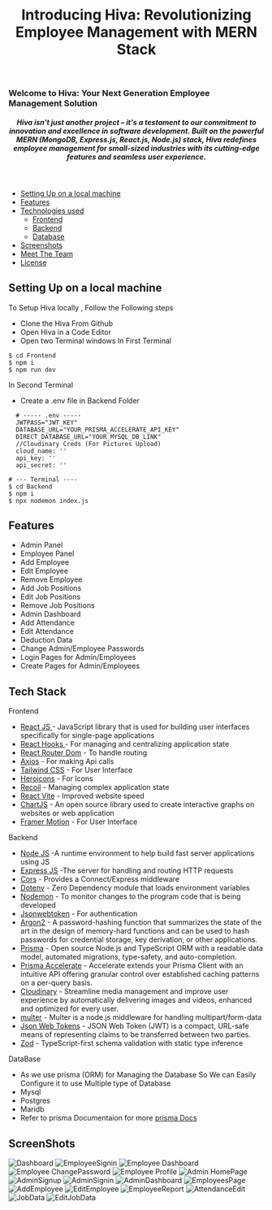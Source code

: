 <h1 align ="center" >Introducing Hiva: Revolutionizing Employee Management with MERN Stack</h1>
<br/>
<h3>Welcome to Hiva: Your Next Generation Employee Management Solution</h3>
<h5  align ="center">Hiva isn't just another project – it's a testament to our commitment to innovation and excellence in software development. Built on the powerful MERN (MongoDB, Express.js, React.js, Node.js) stack, Hiva redefines employee management for small-sized industries with its cutting-edge features and seamless user experience.</h5>
<br/>

  * [Setting Up on a local machine](#Setting-Up-on-a-local-machine)
  * [Features](#Features)
  * [Technologies used](#technologies-used)
      - [Frontend](#frontend)
      - [Backend](#backend)
      - [Database](#database)
  * [Screenshots](#screenshots)
  * [Meet The Team](#meet-the-team)
  * [License](#license)

## Setting Up on a local machine
To Setup Hiva locally , Follow the Following steps 
- Clone the Hiva From Github
- Open Hiva in a Code Editor
- Open two Terminal windows
In First Terminal
```
$ cd Frontend
$ npm i
$ npm run dev
```
In Second Terminal
 - Create a .env file in Backend Folder
```
  # ----- .env -----
  JWTPASS="JWT_KEY"
  DATABASE_URL="YOUR_PRISMA_ACCELERATE_API_KEY"
  DIRECT_DATABASE_URL="YOUR_MYSQL_DB_LINK"
  //Cloudinary Creds (For Pictures Upload)
  cloud_name: '' 
  api_key: '' 
  api_secret: '' 
```

```
# --- Terminal ---- 
$ cd Backend
$ npm i
$ npx nodemon index.js
```
## Features
- Admin Panel
- Employee Panel
- Add Employee
- Edit Employee
- Remove Employee
- Add Job Positions
- Edit Job Positions
- Remove Job Positions
- Admin Dashboard
- Add Attendance
- Edit Attendance
- Deduction Data
- Change Admin/Employee Passwords
- Login Pages for Admin/Employees
- Create Pages for Admin/Employees

## Tech Stack
Frontend
  - [React JS ](https://www.npmjs.com/package/react) - JavaScript library that is used for building user interfaces specifically for single-page applications
  - [React Hooks  ](https://reactjs.org/docs/hooks-intro.html) - For managing and centralizing application state
  - [React Router Dom](https://www.npmjs.com/package/react-router-dom) - To handle routing
  - [Axios](https://www.npmjs.com/package/axios) - For making Api calls
  - [Tailwind CSS](https://tailwindcss.com/) - For User Interface
  - [Heroicons](https://heroicons.com/) - For Icons
  - [Recoil](https://recoiljs.org/) - Managing complex application state
  - [React Vite](https://vitejs.dev/guide/) - Improved website speed
  - [ChartJS](https://www.chartjs.org/) - An open source library used to create interactive graphs on websites or web application
  - [Framer Motion](https://www.framer.com/motion/) - For User Interface

Backend
- [Node JS](https://nodejs.org/en/) -A runtime environment to help build fast server applications using JS
- [Express JS](https://www.npmjs.com/package/express) -The server for handling and routing HTTP requests
- [Cors](https://www.npmjs.com/package/cors) - Provides a Connect/Express middleware
- [Dotenv](https://www.npmjs.com/package/dotenv) - Zero Dependency module that loads environment variables
- [Nodemon](https://www.npmjs.com/package/nodemon) - To monitor changes to the program code that is being developed
- [Jsonwebtoken](https://www.npmjs.com/package/jsonwebtoken) - For authentication
- [Argon2](https://www.npmjs.com/package/argon2) - A password-hashing function that summarizes the state of the art in the design of memory-hard functions and can be used to hash passwords for credential storage, key derivation, or other applications.
- [Prisma](https://www.prisma.io/) - Open source Node.js and TypeScript ORM with a readable data model, automated migrations, type-safety, and auto-completion.
- [Prisma Accelerate](https://www.prisma.io/data-platform/accelerate) - Accelerate extends your Prisma Client with an intuitive API offering granular control over established caching patterns on a per-query basis.
- [Cloudinary](https://cloudinary.com/) - Streamline media management and improve user experience by automatically delivering images and videos, enhanced and optimized for every user.
- [multer](https://www.npmjs.com/package/multer) - Multer is a node.js middleware for handling multipart/form-data
- [Json Web Tokens](https://www.npmjs.com/package/jsonwebtoken) - JSON Web Token (JWT) is a compact, URL-safe means of representing
   claims to be transferred between two parties.
- [Zod](https://zod.dev/) - TypeScript-first schema validation with static type inference

DataBase
 - As we use prisma (ORM) for Managing the Database So We can Easily Configure it to use Multiple type of Database
 - Mysql
 - Postgres
 - Maridb
 - Refer to prisma Documentaion for more  [prisma Docs](https://www.prisma.io/docs)

## ScreenShots
![Dashboard](https://github.com/itachi982/hiva/blob/master/ScreenShots/DashBoard.png)
![EmployeeSignin](https://github.com/itachi982/hiva/blob/master/ScreenShots/EmployeeSignin.png)
![Employee Dashboard](https://github.com/itachi982/hiva/blob/master/ScreenShots/Screenshot%20from%202024-04-08%2011-46-25.png)
![Employee ChangePassword](https://github.com/itachi982/hiva/blob/master/ScreenShots/Screenshot%20from%202024-04-08%2011-45-52.png)
![Employee Profile](https://github.com/itachi982/hiva/blob/master/ScreenShots/Screenshot%20from%202024-04-08%2011-45-59.png)
![Admin HomePage](https://github.com/itachi982/hiva/blob/master/ScreenShots/Screenshot%20from%202024-04-08%2011-46-44.png)
![AdminSignup](https://github.com/itachi982/hiva/blob/master/ScreenShots/Screenshot%20from%202024-04-08%2011-46-48.png)
![AdminSignin](https://github.com/itachi982/hiva/blob/master/ScreenShots/Screenshot%20from%202024-04-08%2011-46-54.png)
![AdminDashboard](https://github.com/itachi982/hiva/blob/master/ScreenShots/Screenshot%20from%202024-04-08%2011-51-32.png)
![EmployeesPage](https://github.com/itachi982/hiva/blob/master/ScreenShots/Screenshot%20from%202024-04-08%2011-51-43.png)
![AddEmployee](https://github.com/itachi982/hiva/blob/master/ScreenShots/Screenshot%20from%202024-04-08%2011-51-47.png)
![EditEmployee](https://github.com/itachi982/hiva/blob/master/ScreenShots/Screenshot%20from%202024-04-08%2011-51-56.png)
![EmployeeReport](https://github.com/itachi982/hiva/blob/master/ScreenShots/Screenshot%20from%202024-04-08%2011-52-36.png)
![AttendanceEdit](https://github.com/itachi982/hiva/blob/master/ScreenShots/Screenshot%20from%202024-04-08%2011-52-44.png)
![JobData](https://github.com/itachi982/hiva/blob/master/ScreenShots/Screenshot%20from%202024-04-08%2011-53-06.png)
![EditJobData](https://github.com/itachi982/hiva/blob/master/ScreenShots/Screenshot%20from%202024-04-08%2011-53-02.png)




